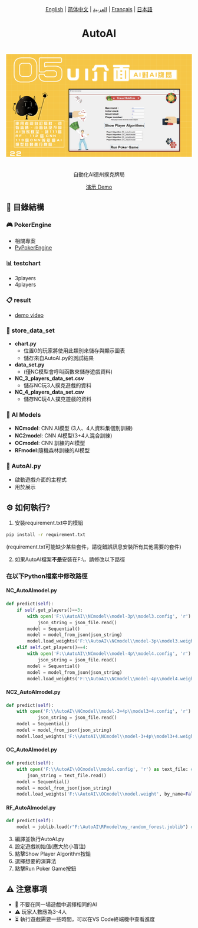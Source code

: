 <div align="center">

[English](./README.en.md) | [简体中文](./README.zh-CN.md) | [العربية](./README.ar.md) | [Français](./README.fr.md) | [日本語](./README.ja.md)

</div>
<div align="center">
  <h1>AutoAI</h1>
  <a href='#-目錄結構'>
    <img src="./image/ui.png" alt="icon" style="margin: 20px 0;"/>
  </a>
  <p>自動化AI德州撲克牌局</p>
  <p>
    <a href="https://youtu.be/sFaKtDhwvUw?feature=shared">演示 Demo</a> 
  </p>
</div>

## 📁 目錄結構
### 🎮 PokerEngine
- 相關專案
- [PyPokerEngine](https://github.com/ishikota/PyPokerEngine)

### 📊 testchart
- 3players
- 4players

### 📋 result
- [demo video](https://youtu.be/sFaKtDhwvUw?feature=shared)

### 💾 store_data_set
- **chart.py**
  - 位置0的玩家將使用此類別來儲存與顯示圖表
  - 儲存來自AutoAI.py的測試結果
- **data_set.py**
  - (僅NC模型會呼叫函數來儲存遊戲資料)
- **NC_3_players_data_set.csv**
  - 儲存NC玩3人撲克遊戲的資料
- **NC_4_players_data_set.csv**
  - 儲存NC玩4人撲克遊戲的資料

### 🤖 AI Models
- **NCmodel**: CNN AI模型 (3人、4人資料集個別訓練)
- **NC2model**: CNN AI模型(3+4人混合訓練)
- **OCmodel**: CNN 訓練的AI模型
- **RFmodel**:隨機森林訓練的AI模型

### 🎯 AutoAI.py
- 啟動遊戲介面的主程式
- 用於展示

## ⚙️ 如何執行?

1. 安裝requirement.txt中的模組
```bash
pip install -r requirement.txt
```
(requirement.txt可能缺少某些套件，請從錯誤訊息安裝所有其他需要的套件)

2. 如果AutoAI檔案**不是**安裝在F:\\，請修改以下路徑

### 在以下Python檔案中修改路徑

#### NC_AutoAImodel.py
```python
def predict(self):
    if self.get_players()==3:
        with open('F:\\AutoAI\\NCmodel\\model-3p\\model3.config', 'r') as json_file: #路徑
            json_string = json_file.read()
        model = Sequential()
        model = model_from_json(json_string)
        model.load_weights('F:\\AutoAI\\NCmodel\\model-3p\\model3.weight', by_name=False) #路徑
    elif self.get_players()==4:
        with open('F:\\AutoAI\\NCmodel\\model-4p\\model4.config', 'r') as json_file: #路徑
            json_string = json_file.read()
        model = Sequential()
        model = model_from_json(json_string)
        model.load_weights('F:\\AutoAI\\NCmodel\\model-4p\\model4.weight', by_name=False) #路徑
```

#### NC2_AutoAImodel.py
```python
def predict(self):
    with open('F:\\AutoAI\\NCmodel\\model-3+4p\\model3+4.config', 'r') as json_file: #路徑
            json_string = json_file.read()
    model = Sequential()
    model = model_from_json(json_string)
    model.load_weights('F:\\AutoAI\\NCmodel\\model-3+4p\\model3+4.weight', by_name=False) #路徑
```

#### OC_AutoAImodel.py
```python
def predict(self):
    with open('F:\\AutoAI\\OCmodel\\model.config', 'r') as text_file: #路徑
        json_string = text_file.read()
    model = Sequential()
    model = model_from_json(json_string)
    model.load_weights('F:\\AutoAI\\OCmodel\\model.weight', by_name=False) #路徑
```

#### RF_AutoAImodel.py
```python
def predict(self):
    model = joblib.load(r"F:\AutoAI\RFmodel\my_random_forest.joblib") #路徑
```

3. 編譯並執行AutoAI.py
4. 設定遊戲初始值(應大於小盲注)
5. 點擊Show Player Algorithm按鈕
6. 選擇想要的演算法
7. 點擊Run Poker Game按鈕

## ⚠️ 注意事項
- 🚫 不要在同一場遊戲中選擇相同的AI
- ⚠️ 玩家人數應為3-4人
- ⏳ 執行遊戲需要一些時間，可以在VS Code終端機中查看進度
